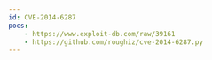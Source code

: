 ```yaml
---
id: CVE-2014-6287
pocs:
    - https://www.exploit-db.com/raw/39161
    - https://github.com/roughiz/cve-2014-6287.py
---
```

